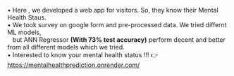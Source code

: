 &#x2022; Here , we developed a web app for visitors. So, they know their Mental Health Staus. <br>
&#x2022; We took survey on google form and pre-processed data. We tried differnt ML models, <br> &nbsp;&nbsp;&nbsp;but ANN Regressor **(With 73% test accuracy)** perform decent and better from all different models which we tried.<br>
&#x2022; Interested to know your mental health status !!! 👉 https://mentalhealthprediction.onrender.com/
